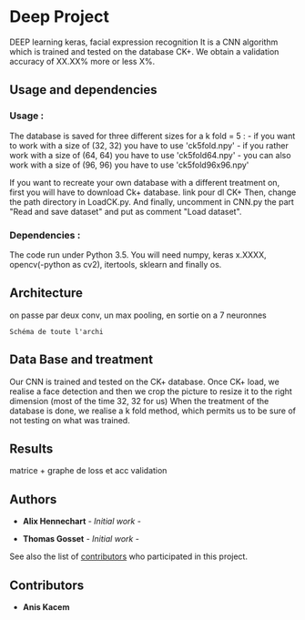 # Deep Project

DEEP learning keras, facial expression recognition
It is a CNN algorithm which is trained and tested on the database CK+. We obtain a validation accuracy of XX.XX% more or less X%.


## Usage and dependencies 

### Usage : 

The database is saved for three different sizes for a k fold = 5 :
        - if you want to work with a size of (32, 32) you have to use 'ck5fold.npy'
        - if you rather work with a size of (64, 64) you have to use 'ck5fold64.npy'
        - you can also work with a size of (96, 96) you have to use 'ck5fold96x96.npy'

If you want to recreate your own database with a different treatment on, first you will have to download Ck+ database.
                    link pour dl CK+ 
Then, change the path directory in LoadCK.py. 
And finally, uncomment in CNN.py the part "Read and save dataset" and put as comment "Load dataset".

### Dependencies :

The code run under Python 3.5. You will need numpy, keras x.XXXX, opencv(-python as cv2), itertools, sklearn and finally os. 


## Architecture 

on passe par deux conv, un max pooling, en sortie on a 7 neuronnes


```
Schéma de toute l'archi
```


## Data Base and treatment

Our CNN is trained and tested on the CK+ database. Once CK+ load, we realise a face detection and then we crop the picture to resize it to the right dimension (most of the time 32, 32 for us)
When the treatment of the database is done, we realise a k fold method, which permits us to be sure of not testing on what was trained. 


## Results

matrice + graphe de  loss et acc validation


## Authors

* **Alix Hennechart** - *Initial work* -

* **Thomas Gosset** - *Initial work* -

See also the list of [contributors](https://github.com/your/project/contributors) who participated in this project.


## Contributors

* **Anis Kacem**


